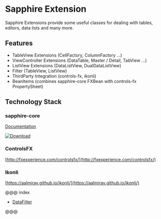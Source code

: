 # Sapphire Extension

Sapphire Extensions provide some useful classes for dealing with tables,
editors, data lists and many more.

## Features

- TableView Extensions (CellFactory, ColumnFactory ...)
- ViewController Extensions (DataTable, Master / Detail, TabView ...)
- ListView Extensions (DataListView, DualDataListView)
- Filter (TableView, ListView)
- ThirdParty Integration (controls-fx, ikonli)
- BeanItems (combines sapphire-core FXBean with controls-fx
  PropertySheet)

## Technology Stack

### sapphire-core

[Documentation](https://sfxcode.github.io/sapphire-core)

[ ![Download](https://api.bintray.com/packages/sfxcode/maven/sapphire-core/images/download.svg) ](https://bintray.com/sfxcode/maven/sapphire-core/_latestVersion)


### ControlsFX

[http://fxexperience.com/controlsfx/](http://fxexperience.com/controlsfx/)

### Ikonli

[https://aalmiray.github.io/ikonli/](https://aalmiray.github.io/ikonli/)

@@@ index

- [DataFilter](filter.md)

@@@